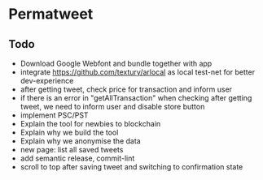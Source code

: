 # Permatweet

## Todo

- Download Google Webfont and bundle together with app
- integrate https://github.com/textury/arlocal as  local test-net for better dev-experience
- after getting tweet, check price for transaction and inform user
- if there is an error in "getAllTransaction" when checking after getting tweet, we need to inform user and disable store button
- implement PSC/PST
- Explain the tool for newbies to blockchain
- Explain why we build the tool
- Explain why we anonymise the data
- new page: list all saved tweets
- add semantic release, commit-lint
- scroll to top after saving tweet and switching to confirmation state
